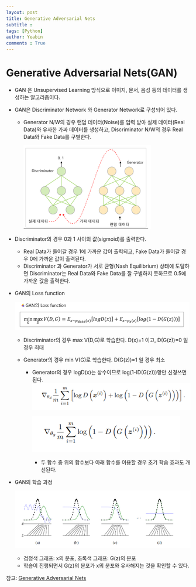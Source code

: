 ```yaml
---
layout: post
title: Generative Adversarial Nets
subtitle : 
tags: [Python]
author: Yeabin
comments : True
---
```




# Generative Adversarial Nets(GAN)

* GAN 은 Unsupervised Learning 방식으로 이미지, 문서, 음성 등의 데이터를 생성하는 알고리즘이다.

* GAN은 Discriminator Network 와 Generator Network로 구성되어 있다. 

  * Generator N/W의 경우 랜덤 데이터(Noise)를 입력 받아 실제 데이터(Real Data)와 유사한 가짜 데이터를 생성하고, Discriminator N/W의 경우 Real Data와 Fake Data를 구별한다.

    ![GAN_algorithm](../assets/img/GAN_algorithm.PNG)

* Discriminator의 경우 0과 1 사이의 값(sigmoid)를 출력한다. 

  * Real Data가 들어갈 경우 1에 가까운 값이 출력되고, Fake Data가 들어갈 경우 0에 가까운 값이 출력된다.
  * Discriminator 과 Generator가 서로 균형(Nash Equilibrium) 상태에 도달하면 Discriminator는 Real Data와 Fake Data를 잘 구별하지 못하므로 0.5에 가까운 값을 출력한다.

* GAN의 Loss function

  ![GAN_Loss_function](../assets/img/GAN_Loss_function.PNG)

  * Discriminator의 경우 max V(D,G)로 학습한다. D(x)=1 이고, D(G(z))=0 일 경우 최대

  * Generator의 경우 min V(G)로 학습한다. D(G(z))=1 일 경우 최소

    * Generator의 경우 logD(x)는 상수이므로 log(1-lD(G(z)))항만 신경쓰면 된다.
      ![GAN_generator_1](../assets/img/GAN_generator_1.PNG)

      ![GAN_generator_2](../assets/img/GAN_generator_2.PNG)

      * 두 함수 중 위의 함수보다 아래 함수를 이용할 경우 초기 학습 효과도 개선된다.

* GAN의 학습 과정

  ![GAN_learning](../assets/img/GAN_learning.PNG)
  * 검정색 그래프: x의 분포, 초록색 그래프: G(z)의 분포
  * 학습이 진행되면서 G(z)의 분포가 x의 분포와 유사해지는 것을 확인할 수 있다.

참고: [Generative Adversarial Nets](https://papers.nips.cc/paper/5423-generative-adversarial-nets.pdf)